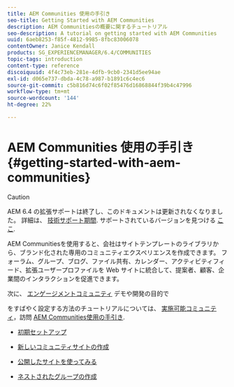 ```yaml
---
title: AEM Communities 使用の手引き
seo-title: Getting Started with AEM Communities
description: AEM Communitiesの概要に関するチュートリアル
seo-description: A tutorial on getting started with AEM Communities
uuid: 6aeb8253-f85f-4812-9985-8fbc83006078
contentOwner: Janice Kendall
products: SG_EXPERIENCEMANAGER/6.4/COMMUNITIES
topic-tags: introduction
content-type: reference
discoiquuid: 4f4c73eb-281e-4dfb-9cb0-2341d5ee94ae
exl-id: d065e737-dbda-4c78-a987-b1891c6c4ec6
source-git-commit: c5b816d74c6f02f85476d16868844f39b4c47996
workflow-type: tm+mt
source-wordcount: '144'
ht-degree: 22%

---
```


# AEM Communities 使用の手引き {#getting-started-with-aem-communities}

>[!CAUTION]
>
>AEM 6.4 の拡張サポートは終了し、このドキュメントは更新されなくなりました。 詳細は、 [技術サポート期間](https://helpx.adobe.com/jp/support/programs/eol-matrix.html). サポートされているバージョンを見つける [ここ](https://experienceleague.adobe.com/docs/?lang=ja).

AEM Communitiesを使用すると、会社はサイトテンプレートのライブラリから、ブランド化された専用のコミュニティエクスペリエンスを作成できます。 フォーラム、グループ、ブログ、ファイル共有、カレンダー、アクティビティフィード、拡張ユーザープロファイルを Web サイトに統合して、提案者、顧客、企業間のインタラクションを促進できます。

次に、 [エンゲージメントコミュニティ](overview.md#engagement-community) デモや開発の目的で

をすばやく設定する方法のチュートリアルについては、 [実施可能コミュニティ](overview.md#enablement-community)，訪問 [AEM Communities使用の手引き](getting-started-enablement.md).

* [初期セットアップ](setup.md)

* [新しいコミュニティサイトの作成](create-site.md)

* [公開したサイトを使ってみる](published-site.md)

* [ネストされたグループの作成](nested-groups.md)

